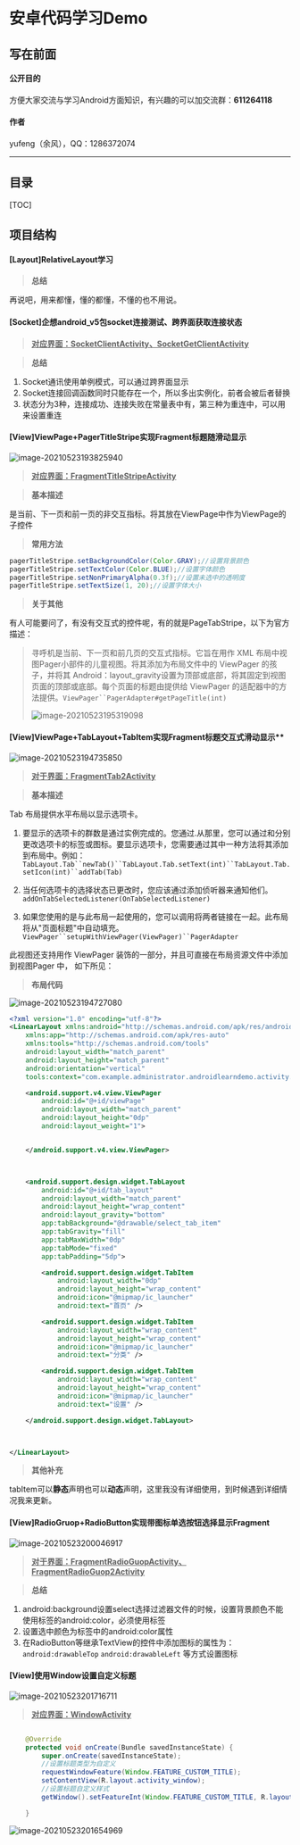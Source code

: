 # 安卓代码学习Demo

## 写在前面

#### 公开目的

方便大家交流与学习Android方面知识，有兴趣的可以加交流群：**611264118**

#### 作者

yufeng（余风），QQ：1286372074

------







## 目录

[TOC]

## 项目结构

#### [Layout]RelativeLayout学习

> **总结**

再说吧，用来都懂，懂的都懂，不懂的也不用说。





#### [Socket]企想android_v5包socket连接测试、跨界面获取连接状态

> **<u>对应界面：SocketClientActivity、SocketGetClientActivity</u>**

> **总结**

1. Socket通讯使用单例模式，可以通过跨界面显示
2. Socket连接回调函数同时只能存在一个，所以多出实例化，前者会被后者替换
3. 状态分为3种，连接成功、连接失败在常量表中有，第三种为重连中，可以用来设置重连









#### [View]ViewPage+PagerTitleStripe实现Fragment标题随滑动显示

![image-20210523193825940](README/image-20210523193825940.png)

> **<u>对应界面：FragmentTitleStripeActivity</u>**

> **基本描述**

​	是当前、下一页和前一页的非交互指标。将其放在ViewPage中作为ViewPage的子控件

> **常用方法**

```java
pagerTitleStripe.setBackgroundColor(Color.GRAY);//设置背景颜色
pagerTitleStripe.setTextColor(Color.BLUE);//设置字体颜色
pagerTitleStripe.setNonPrimaryAlpha(0.3f);//设置未选中的透明度
pagerTitleStripe.setTextSize(1, 20);//设置字体大小
```

> **关于其他**

有人可能要问了，有没有交互式的控件呢，有的就是PageTabStripe，以下为官方描述：

> 寻呼机是当前、下一页和前几页的交互式指标。它旨在用作 XML 布局中视图Pager小部件的儿童视图。将其添加为布局文件中的 ViewPager 的孩子，并将其 Android：layout_gravity设置为顶部或底部，将其固定到视图页面的顶部或底部。每个页面的标题由提供给 ViewPager 的适配器中的方法提供。`ViewPager``PagerAdapter#getPageTitle(int)`
>
> ![image-20210523195319098](README/image-20210523195319098.png)







#### [View]ViewPage+TabLayout+TabItem实现Fragment标题交互式滑动显示**

![image-20210523194735850](README/image-20210523194735850.png)

> **<u>对于界面：FragmentTab2Activity</u>**

> **基本描述**

Tab 布局提供水平布局以显示选项卡。

1. 要显示的选项卡的群数是通过实例完成的。您通过.从那里，您可以通过和分别更改选项卡的标签或图标。要显示选项卡，您需要通过其中一种方法将其添加到布局中。例如：`TabLayout.Tab``newTab()``TabLayout.Tab.setText(int)``TabLayout.Tab.setIcon(int)``addTab(Tab)`

2. 当任何选项卡的选择状态已更改时，您应该通过添加侦听器来通知他们。`addOnTabSelectedListener(OnTabSelectedListener)`

3. 如果您使用的是与此布局一起使用的，您可以调用将两者链接在一起。此布局将从"页面标题"中自动填充。`ViewPager``setupWithViewPager(ViewPager)``PagerAdapter`

此视图还支持用作 ViewPager 装饰的一部分，并且可直接在布局资源文件中添加到视图Pager 中， 如下所见：

> **布局代码**

![image-20210523194727080](README/image-20210523194727080.png)

```xml
<?xml version="1.0" encoding="utf-8"?>
<LinearLayout xmlns:android="http://schemas.android.com/apk/res/android"
    xmlns:app="http://schemas.android.com/apk/res-auto"
    xmlns:tools="http://schemas.android.com/tools"
    android:layout_width="match_parent"
    android:layout_height="match_parent"
    android:orientation="vertical"
    tools:context="com.example.administrator.androidlearndemo.activity.view.FragmentTab2Activity">

    <android.support.v4.view.ViewPager
        android:id="@+id/viewPage"
        android:layout_width="match_parent"
        android:layout_height="0dp"
        android:layout_weight="1">


    </android.support.v4.view.ViewPager>



    <android.support.design.widget.TabLayout
        android:id="@+id/tab_layout"
        android:layout_width="match_parent"
        android:layout_height="wrap_content"
        android:layout_gravity="bottom"
        app:tabBackground="@drawable/select_tab_item"
        app:tabGravity="fill"
        app:tabMaxWidth="0dp"
        app:tabMode="fixed"
        app:tabPadding="5dp">

        <android.support.design.widget.TabItem
            android:layout_width="0dp"
            android:layout_height="wrap_content"
            android:icon="@mipmap/ic_launcher"
            android:text="首页" />

        <android.support.design.widget.TabItem
            android:layout_width="wrap_content"
            android:layout_height="wrap_content"
            android:icon="@mipmap/ic_launcher"
            android:text="分类" />

        <android.support.design.widget.TabItem
            android:layout_width="wrap_content"
            android:layout_height="wrap_content"
            android:icon="@mipmap/ic_launcher"
            android:text="设置" />

    </android.support.design.widget.TabLayout>



</LinearLayout>

```

> **其他补充**

tabItem可以**静态**声明也可以**动态**声明，这里我没有详细使用，到时候遇到详细情况我来更新。







#### [View]RadioGruop+RadioButton实现带图标单选按钮选择显示Fragment

![image-20210523200046917](README/image-20210523200046917.png)

> **<u>对于界面：FragmentRadioGuopActivity、FragmentRadioGuop2Activity</u>**

> **总结**

1. android:background设置select选择过滤器文件的时候，设置背景颜色不能使用<item>标签的android:color，必须使用<shape>标签
2. 设置选中颜色为<item>标签中的android:color属性
3. 在RadioButton等继承TextView的控件中添加图标的属性为：`android:drawableTop` `android:drawableLeft` 等方式设置图标







#### [View]使用Window设置自定义标题

![image-20210523201716711](README/image-20210523201716711.png)

> **<u>对应界面：WindowActivity</u>**

```java

    @Override
    protected void onCreate(Bundle savedInstanceState) {
        super.onCreate(savedInstanceState);
        //设置标题类型为自定义
        requestWindowFeature(Window.FEATURE_CUSTOM_TITLE);
        setContentView(R.layout.activity_window);
        //设置标题自定义样式
        getWindow().setFeatureInt(Window.FEATURE_CUSTOM_TITLE, R.layout.textview_title);

    }
```

![image-20210523201654969](README/image-20210523201654969.png)





